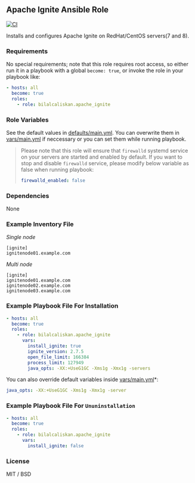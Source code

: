 ## Apache Ignite Ansible Role

[![CI](https://github.com/bilalcaliskan/apache_ignite-ansible-role/workflows/CI/badge.svg?event=push)](https://github.com/bilalcaliskan/apache_ignite-ansible-role/actions?query=workflow%3ACI)

Installs and configures Apache Ignite on RedHat/CentOS servers(7 and 8).

### Requirements

No special requirements; note that this role requires root access, so either run it in a playbook with a global `become: true`, or invoke the role in your playbook like:

```yaml
- hosts: all
  become: true
  roles:
    - role: bilalcaliskan.apache_ignite
```

### Role Variables
See the default values in [defaults/main.yml](defaults/main.yml). You can overwrite them in [vars/main.yml](vars/main.yml) if neccessary or you can set them while running playbook.

> Please note that this role will ensure that `firewalld` systemd service on your servers are started and enabled by default. If you want to stop and disable `firewalld` service, please modify below variable as false when running playbook:  
> ```yaml  
> firewalld_enabled: false

### Dependencies

None

### Example Inventory File
*Single node*
```
[ignite]
ignitenode01.example.com
```

*Multi node*
```
[ignite]
ignitenode01.example.com
ignitenode02.example.com
ignitenode03.example.com
```

### Example Playbook File For Installation

```yaml
- hosts: all
  become: true
  roles:
    - role: bilalcaliskan.apache_ignite
      vars:
        install_ignite: true
        ignite_version: 2.7.5
        open_file_limit: 166384
        process_limit: 127949
        java_opts: -XX:+UseG1GC -Xms1g -Xmx1g -servers
```

You can also override default variables inside [vars/main.yml](vars/main.yml)*:
```yaml
java_opts: -XX:+UseG1GC -Xms1g -Xmx1g -server
```

### Example Playbook File For `Ununinstallation`

```yaml
- hosts: all
  become: true
  roles:
    - role: bilalcaliskan.apache_ignite
      vars:
        install_ignite: false
```

### License

MIT / BSD
